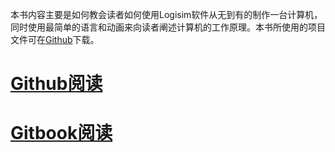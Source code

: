 本书内容主要是如何教会读者如何使用Logisim软件从无到有的制作一台计算机，同时使用最简单的语言和动画来向读者阐述计算机的工作原理。本书所使用的项目文件可在[Github](https://github.com/bitetata/Make-A-Computer)下载。

# [Github阅读](https://bitetata.github.io/Make-A-Computer/)
# [Gitbook阅读](https://bite01.gitbook.io/ru-he-zhi-zuo-yi-tai-ji-suan-ji/)